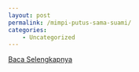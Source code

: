 ```yaml
---
layout: post
permalink: /mimpi-putus-sama-suami/
categories:
    - Uncategorized
---
```


[Baca Selengkapnya](/07)